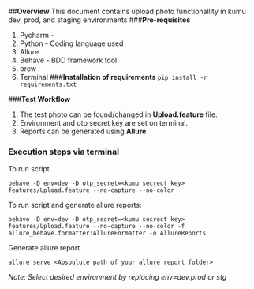 ##**Overview**
This document contains upload photo functionallity in kumu dev, prod, and staging environments
###**Pre-requisites**
1. Pycharm - 
2. Python - Coding language used
3. Allure 
4. Behave - BDD framework tool
5. brew 
6. Terminal
###**Installation of requirements**
    `pip install -r requirements.txt`
    
###**Test Workflow**
1. The test photo can be found/changed in **Upload.feature** file.
2. Environment and otp secret key are set on terminal.
3. Reports can be generated using **Allure**

### Execution steps via terminal

To run script 

`behave -D env=dev -D otp_secret=<kumu secrect key> features/Upload.feature --no-capture --no-color
`

To run script and generate allure reports:

`behave -D env=dev -D otp_secret=<kumu secrect key> features/Upload.feature --no-capture --no-color -f allure_behave.formatter:AllureFormatter -o AllureReports
`

Generate allure report

`allure serve <Absoulute path of your allure report folder>` 

*Note: Select desired environment by replacing env=dev,prod or  stg*



